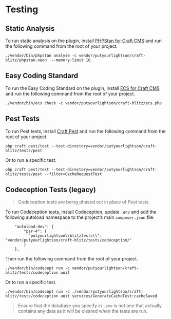 # Testing

## Static Analysis

To run static analysis on the plugin,
install [PHPStan for Craft CMS](https://github.com/craftcms/phpstan) and run the
following command from the root of your project.

```shell
./vendor/bin/phpstan analyse -c vendor/putyourlightson/craft-blitz/phpstan.neon  --memory-limit 1G
```

## Easy Coding Standard

To run the Easy Coding Standard on the plugin,
install [ECS for Craft CMS](https://github.com/craftcms/ecs) and run the
following command from the root of your project.

```shell
./vendor/bin/ecs check -c vendor/putyourlightson/craft-blitz/ecs.php
```

## Pest Tests

To run Pest tests, install [Craft Pest](https://craft-pest.com/) and run the
following command from the root of your project.

```shell
php craft pest/test --test-directory=vendor/putyourlightson/craft-blitz/tests/pest
```

Or to run a specific test.

```shell
php craft pest/test --test-directory=vendor/putyourlightson/craft-blitz/tests/pest --filter=CacheRequestTest
```

## Codeception Tests (legacy)

> Codeception tests are being phased out in place of Pest tests.

To run Codeception tests, install Codeception, update `.env` and add the
following autoload namespace to
the project’s main `composer.json` file.

```
    "autoload-dev": {
        "psr-4": {
          "putyourlightson\\blitztests\\": "vendor/putyourlightson/craft-blitz/tests/codeception/"
        }
    },
```

Then run the following command from the root of your project.

```shell
./vendor/bin/codecept run -c vendor/putyourlightson/craft-blitz/tests/codeception unit
```

Or to run a specific test.

```shell
./vendor/bin/codecept run -c ./vendor/putyourlightson/craft-blitz/tests/codeception unit services/GenerateCacheTest:cacheSaved
```

> Ensure that the database you specify in `.env` is not one that actually
> contains any data as it will be cleared when the tests are run. 

